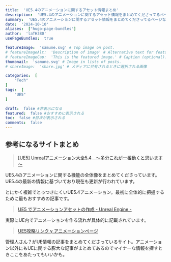 ```yaml
---
title:  'UE5.4のアニメーションに関するアセット情報まとめ'
description:  'UE5.4のアニメーションに関するアセット情報をまとめてくださってるページなどをまとめました'
summary:  'UE5.4のアニメーションに関するアセット情報をまとめてくださってるページなどをまとめました'
date:  '2024-10-10'
aliases:  ["hugo-page-bundles"]
author:  'laTH380'
usePageBundles:  true

featureImage:  'samune.svg' # Top image on post.
# featureImageAlt:  'Description of image' # Alternative text for featured image.
# featureImageCap:  'This is the featured image.' # Caption (optional).
thumbnail:  'samune.svg' # Image in lists of posts.
# shareImage:  'share.jpg' # メディアに共有されるときに選択される画像

categories:  [
    "Tech"
]
tags:  [
    "UE5"
]

draft:  false #非表示になる
featured:  false #おすすめに表示される
toc:  false #目次が表示される
comments:  false
---
```

## 参考になるサイトまとめ

> [[UE5] Unrealアニメーション大全5.4　～多分これが一番動くと思います～](https://yagigame.blogspot.com/2024/04/ue5-unreal54.html)

UE5.4のアニメーションに関する機能の全体像をまとめてくださっています。UE5.4の最新の情報に基づいており現在も更新が行われています。

とにかく複雑でとっつきにくいUE5.4アニメーション。最初に全体的に把握するために最もおすすめの記事です。

> [UE5 でアニメーションアセットの作成 - Unreal Engine -](https://www.mayonakanouta.com/en/blog/unreal-engine-007)
> 
実際にUE内でアニメーションを作る流れが具体的に記載されています。

> [UE5攻略リンク γ アニメーションページ](https://ue5study.com/unrealengine-animation-edit/)
> 
管理人さん？がUE情報の記事をまとめてくださっているサイト。アニメーション以外にもUEに関する膨大な記事がまとめてあるのでマイナーな情報を探すときここをあたってもいいかも。

